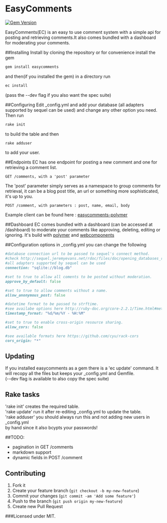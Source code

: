 # EasyComments
[![Gem Version](https://badge.fury.io/rb/easycomments.svg)](http://badge.fury.io/rb/easycomments)  

EasyComments(EC) is an easy to use comment system with a simple api
for posting and retrieving comments.It also comes bundled with a dashboard
for moderating your comments.

##Installing
Install by cloning the repository or for convenience install the gem
```ruby
gem install easycomments
```
and then(if you installed the gem) in a directory run
```ruby
ec install
```
(pass the --dev flag if you also want the spec suite)

##Configuring
Edit _config.yml and add your database (all adapters supported by sequel can be used)
and change any other option you need.
Then run
```ruby
rake init
```
to build the table and then
```ruby
rake adduser
```
to add your user.

##Endpoints
EC has one endpoint for posting a new comment and one for retrieving a comment list.
```
GET /comments, with a 'post' parameter 
```
The 'post' parameter simply serves as a namespace to group comments for retrieval,
it can be a blog post title, an url or something more sophisticated, it's up to you.

```
POST /comment, with parameters : post, name, email, body
```
Example client can be found here : [easycomments-polymer](https://github.com/zisismaras/easycomments-polymer)

##Dashboard
EC comes bundled with a dashboard (can be accessed at /dashboard) to moderate your
comments like approving, deleting, editing or ignoring.
It's build with [polymer](https://www.polymer-project.org) and [webcomponents](http://webcomponents.org/)

##Configuration options
in _config.yml you can change the following
```ruby
#database connection url to be passed to sequel's connect method.
#check http://sequel.jeremyevans.net/rdoc/files/doc/opening_databases_rdoc.html
#all adapters supported by sequel can be used
connection: "sqlite://blog.db"

#set to true to allow all coments to be posted without moderation.
approve_by_default: false

#set to true to allow comments without a name.
allow_anonymous_post: false

#datetime format to be passed to strftime.
#see availabe options here http://ruby-doc.org/core-2.2.1/Time.html#method-i-strftime
timestamp_format: "%d/%m/%Y - %H:%M"

#set to true to enable cross-origin resource sharing.
allow_cors: false

#see available formats here https://github.com/cyu/rack-cors
cors_origin: "*"
```

## Updating
If you installed easycomments as a gem there is a 'ec update' command.
It will recopy all the files but keeps your _config.yml and Gemfile.  
(--dev flag is available to also copy the spec suite)

## Rake tasks
'rake init' creates the required table.  
'rake update' run it after re-editing _config.yml to update the table.  
'rake adduser' you should always run this and not adding new users in _config.yml  
by hand since it also bcypts your passwords!

##TODO:
* pagination in GET /comments  
* markdown support  
* dynamic fields in POST /comment  

## Contributing
1. Fork it
2. Create your feature branch (`git checkout -b my-new-feature`)
3. Commit your changes (`git commit -am 'Add some feature'`)
4. Push to the branch (`git push origin my-new-feature`)
5. Create new Pull Request

###Licensed under MIT.

